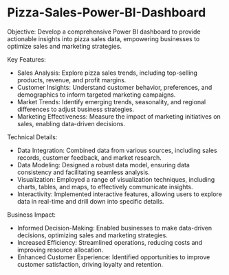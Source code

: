 # Pizza-Sales-Power-BI-Dashboard
Objective: Develop a comprehensive Power BI dashboard to provide actionable insights into pizza sales data, empowering businesses to optimize sales and marketing strategies.

Key Features:

- Sales Analysis: Explore pizza sales trends, including top-selling products, revenue, and profit margins.
- Customer Insights: Understand customer behavior, preferences, and demographics to inform targeted marketing campaigns.
- Market Trends: Identify emerging trends, seasonality, and regional differences to adjust business strategies.
- Marketing Effectiveness: Measure the impact of marketing initiatives on sales, enabling data-driven decisions.

Technical Details:

- Data Integration: Combined data from various sources, including sales records, customer feedback, and market research.
- Data Modeling: Designed a robust data model, ensuring data consistency and facilitating seamless analysis.
- Visualization: Employed a range of visualization techniques, including charts, tables, and maps, to effectively communicate insights.
- Interactivity: Implemented interactive features, allowing users to explore data in real-time and drill down into specific details.

Business Impact:

- Informed Decision-Making: Enabled businesses to make data-driven decisions, optimizing sales and marketing strategies.
- Increased Efficiency: Streamlined operations, reducing costs and improving resource allocation.
- Enhanced Customer Experience: Identified opportunities to improve customer satisfaction, driving loyalty and retention.

